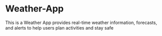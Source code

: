 # Weather-App
This is a Weather App provides real-time weather information, forecasts, and alerts to help users plan activities and stay safe

